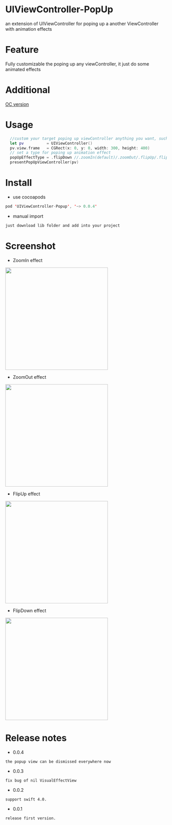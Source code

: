 # UIViewController-PopUp
an extension of UIViewController for poping up a another ViewController with animation effects

# Feature
Fully customizable the poping up any viewController, it just do some animated effects

# Additional

[OC version](https://github.com/litt1e-p/UIViewController_PopUp)

# Usage

```swift
  //custom your target poping up viewController anything you want, such as its bound size ...
  let pv          = UIViewController()
  pv.view.frame   = CGRect(x: 0, y: 0, width: 300, height: 400)
  // set a type for poping up animation effect
  popUpEffectType = .flipDown //.zoomIn(default)/.zoomOut/.flipUp/.flipDown
  presentPopUpViewController(pv)
```

# Install

- use cocoapods
```swift
pod 'UIViewController-Popup', '~> 0.0.4'
```
- manual import
```swift
just download lib folder and add into your project
```

# Screenshot

- ZoomIn effect

<img src="Screenshots/screenshot01.gif" width="320">

- ZoomOut effect

<img src="Screenshots/screenshot02.gif" width="320">

- FlipUp effect

<img src="Screenshots/screenshot03.gif" width="320">

- FlipDown effect

<img src="Screenshots/screenshot04.gif" width="320">

# Release notes

- 0.0.4

`the popup view can be dismissed everywhere now`

- 0.0.3

`fix bug of nil VisualEffectView`

- 0.0.2

`support swift 4.0.`

- 0.0.1

`release first version.`
